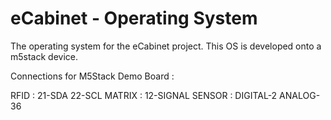 # eCabinet - Operating System
The operating system for the eCabinet project. This OS is developed onto a m5stack device.

Connections for M5Stack Demo Board :

RFID : 21-SDA 22-SCL
MATRIX : 12-SIGNAL
SENSOR : DIGITAL-2 ANALOG-36

